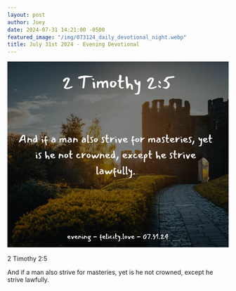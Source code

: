 ```yaml
---
layout: post
author: Joey
date: 2024-07-31 14:21:00 -0500
featured_image: "/img/073124_daily_devotional_night.webp"
title: July 31st 2024 - Evening Devotional
---
```


<!-- [![July 31st 2024 - Evening Devotional](/img/073124_daily_devotional_night.webp)](/img/073124_daily_devotional_night.webp)
-->

[![July 31st 2024 - Evening Devotional](/img/073124_daily_devotional_night.webp)](/img/073124_daily_devotional_night.webp)

<!-- verse -->

2 Timothy 2:5

And if a man also strive for masteries, yet is he not crowned, except he strive lawfully.

<!-- ad / promo -->
<!-- <hr> 

Please consider purchasing a mug to support the page by clicking the image below, thank you!

[![June 19th 2024 - Evening Devotional - Mug](/img/mugs/061124_morning_mug.webp)](https://www.joeybrinkman.com/shop) -->
